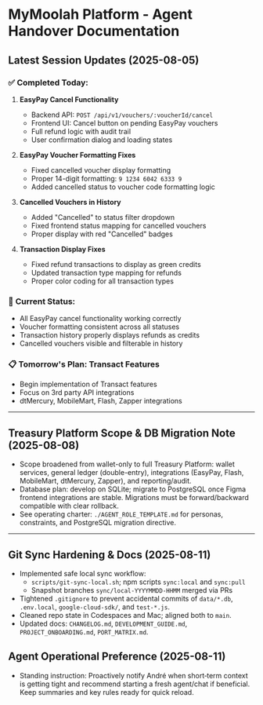 # MyMoolah Platform - Agent Handover Documentation

## Latest Session Updates (2025-08-05)

### ✅ **Completed Today:**
1. **EasyPay Cancel Functionality**
   - Backend API: `POST /api/v1/vouchers/:voucherId/cancel`
   - Frontend UI: Cancel button on pending EasyPay vouchers
   - Full refund logic with audit trail
   - User confirmation dialog and loading states

2. **EasyPay Voucher Formatting Fixes**
   - Fixed cancelled voucher display formatting
   - Proper 14-digit formatting: `9 1234 6042 6333 9`
   - Added cancelled status to voucher code formatting logic

3. **Cancelled Vouchers in History**
   - Added "Cancelled" to status filter dropdown
   - Fixed frontend status mapping for cancelled vouchers
   - Proper display with red "Cancelled" badges

4. **Transaction Display Fixes**
   - Fixed refund transactions to display as green credits
   - Updated transaction type mapping for refunds
   - Proper color coding for all transaction types

### 🔄 **Current Status:**
- All EasyPay cancel functionality working correctly
- Voucher formatting consistent across all statuses
- Transaction history properly displays refunds as credits
- Cancelled vouchers visible and filterable in history

### 📋 **Tomorrow's Plan: Transact Features**
- Begin implementation of Transact features
- Focus on 3rd party API integrations
- dtMercury, MobileMart, Flash, Zapper integrations 

---

## Treasury Platform Scope & DB Migration Note (2025-08-08)
- Scope broadened from wallet-only to full Treasury Platform: wallet services, general ledger (double-entry), integrations (EasyPay, Flash, MobileMart, dtMercury, Zapper), and reporting/audit.
- Database plan: develop on SQLite; migrate to PostgreSQL once Figma frontend integrations are stable. Migrations must be forward/backward compatible with clear rollback.
- See operating charter: `./AGENT_ROLE_TEMPLATE.md` for personas, constraints, and PostgreSQL migration directive. 

---

## Git Sync Hardening & Docs (2025-08-11)
- Implemented safe local sync workflow:
  - `scripts/git-sync-local.sh`; npm scripts `sync:local` and `sync:pull`
  - Snapshot branches `sync/local-YYYYMMDD-HHMM` merged via PRs
- Tightened `.gitignore` to prevent accidental commits of `data/*.db`, `.env.local`, `google-cloud-sdk/`, and `test-*.js`.
- Cleaned repo state in Codespaces and Mac; aligned both to `main`.
- Updated docs: `CHANGELOG.md`, `DEVELOPMENT_GUIDE.md`, `PROJECT_ONBOARDING.md`, `PORT_MATRIX.md`.

## Agent Operational Preference (2025-08-11)
- Standing instruction: Proactively notify André when short‑term context is getting tight and recommend starting a fresh agent/chat if beneficial. Keep summaries and key rules ready for quick reload.